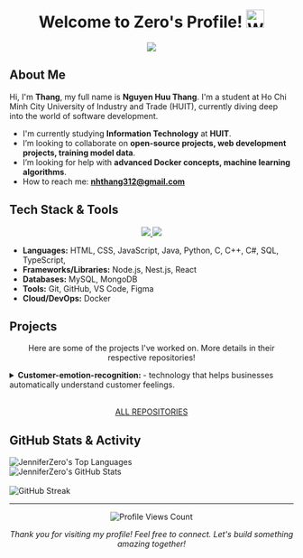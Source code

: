 <h1 align="center">
  Welcome to Zero's Profile! 
  <img src="https://github.com/user-attachments/assets/2c2a726d-cd8a-4515-b761-352e7b54b487" width="32" alt="Waving hand">
</h1>
<p align="center">
  <img src="https://readme-typing-svg.herokuapp.com?lines=%E2%8C%A8+Hello+guys!+I'm+Thang+aka+Zero;A+passionate+developer+from+Vietnam+%F0%9F%87%BB%F0%9F%87%B3;%E2%8C%A8+Currently+studying+at+HUIT+University;%E2%8C%A8+Love+to+explore+new+technologies;%E2%8C%A8+Let's+connect!&center=true&width=800&height=50&color=009900&vCenter=true&size=22">
</p>

## About Me

<p align="left">
  Hi, I'm <strong>Thang</strong>, my full name is <strong>Nguyen Huu Thang</strong>. I'm a student at Ho Chi Minh City University of Industry and Trade (HUIT), currently diving deep into the world of software development.
</p>

-  I'm currently studying **Information Technology** at **HUIT**.
-  I’m looking to collaborate on **open-source projects, web development projects, training model data**.
-  I’m looking for help with **advanced Docker concepts, machine learning algorithms**.
-  How to reach me:  [**nhthang312@gmail.com**](mailto:nhthang312@gmail.com) 

## Tech Stack & Tools

<p align="center">
  <a href="https://skillicons.dev">
    <img src="https://skillicons.dev/icons?i=html,css,java,js,nodejs,nestjs,react,ts,python,cs,cpp" />
    <img src="https://skillicons.dev/icons?i=,mysql,mongodb,git,github,vscode,figma,docker" />
    </a>
</p>

-  **Languages:** HTML, CSS, JavaScript, Java, Python, C, C++, C#, SQL, TypeScript,
-  **Frameworks/Libraries:** Node.js, Nest.js, React
-  **Databases:** MySQL, MongoDB
-  **Tools:** Git, GitHub, VS Code, Figma
-  **Cloud/DevOps:** Docker


## Projects

<p align="center">Here are some of the projects I've worked on. More details in their respective repositories!</p>

<details>
  <summary><strong> Customer-emotion-recognition: </strong> -  technology that helps businesses automatically understand customer feelings.</summary>
  <br>
  <p align="center">
    </p>
  <p>
    <strong>Tech Stack:</strong> Nest.js, React, Python, TypeScript, JavaScript
  </p>
  <p>
    <a href="https://github.com/JenniferZero/Customer-emotion-recognition" target="_blank"><img src="https://img.shields.io/badge/GitHub-View%20Repository-181717?style=for-the-badge&logo=github"></a>
    </p>
</details>
<br>


<p align="center">
  <a href="https://github.com/JenniferZero?tab=repositories">ALL REPOSITORIES</a>
</p>


## GitHub Stats & Activity

<p align="left">
  <img src="https://github-readme-stats.vercel.app/api/top-langs/?username=JenniferZero&langs_count=10&layout=compact&theme=chartreuse-dark&hide_border=true" alt="JenniferZero's Top Languages" />
  <br>
  <img src="https://github-readme-stats.vercel.app/api?username=JenniferZero&show_icons=true&include_all_commits=true&count_private=true&theme=chartreuse-dark&hide_border=true&rank_icon=github" alt="JenniferZero's GitHub Stats" />
  <br/>
  <br>
  <img src="https://github-readme-streak-stats.herokuapp.com/?user=JenniferZero&theme=chartreuse-dark&hide_border=true" alt="GitHub Streak" />
  <br/>
</p>

---

<p align="center">
  <img src="https://komarev.com/ghpvc/?username=JenniferZero&label=Profile%20Views&color=0e75b6&style=flat-square" alt="Profile Views Count" />
</p>

<p align="center">
  <em>Thank you for visiting my profile! Feel free to connect. Let's build something amazing together!</em>
</p>
